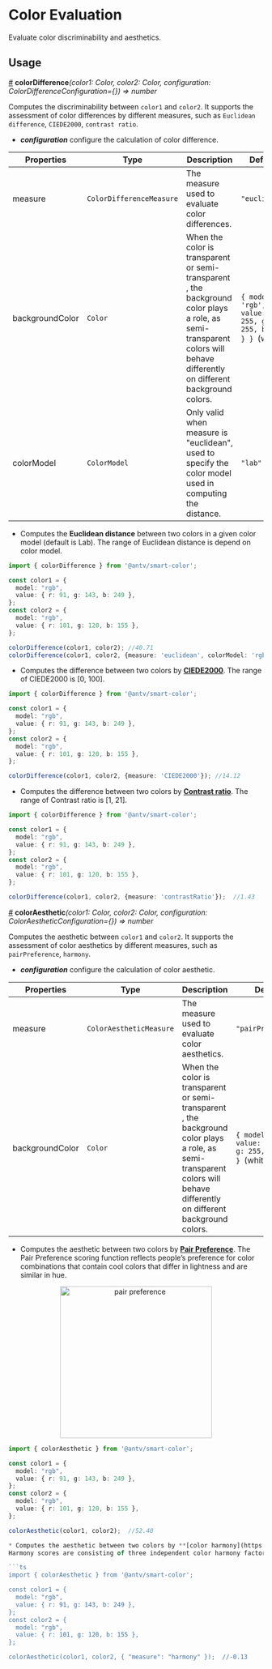 # Color Evaluation

Evaluate color discriminability and aesthetics.

## Usage

<a name="colorDifference" href="#colorDifference">#</a> **colorDifference**<i>(color1: Color, color2: Color, configuration: ColorDifferenceConfiguration={}) => number</i>

Computes the discriminability between `color1` and `color2`. It supports the assessment of color differences by different measures, such as `Euclidean difference`, `CIEDE2000`, `contrast ratio`.

* ***configuration*** configure the calculation of color difference.
  
| Properties | Type | Description | Default|  
| ----| ---- | ---- | -----|
| measure | `ColorDifferenceMeasure` | The measure used to evaluate color differences. | `"euclidean"` |
| backgroundColor | `Color` | When the color is transparent or semi-transparent , the background color plays a role, as semi-transparent colors will behave differently on different background colors. | `{ model: 'rgb', value: { r: 255, g: 255, b: 255 } } `(white) |
| colorModel |  `ColorModel` | Only valid when measure is "euclidean", used to specify the color model used in computing the distance. | `"lab"` |

* Computes the **Euclidean distance** between two colors in a given color model (default is Lab). 
The range of Euclidean distance is depend on color model.

```ts
import { colorDifference } from '@antv/smart-color';

const color1 = {
  model: "rgb",
  value: { r: 91, g: 143, b: 249 },
}; 
const color2 = {
  model: "rgb",
  value: { r: 101, g: 120, b: 155 },
};

colorDifference(color1, color2); //40.71
colorDifference(color1, color2, {measure: 'euclidean', colorModel: 'rgb'}); //97.29
```

* Computes the difference between two colors by **[CIEDE2000](https://en.wikipedia.org/wiki/Color_difference#CIEDE2000)**.
The range of CIEDE2000 is [0, 100].

```ts
import { colorDifference } from '@antv/smart-color';

const color1 = {
  model: "rgb",
  value: { r: 91, g: 143, b: 249 },
}; 
const color2 = {
  model: "rgb",
  value: { r: 101, g: 120, b: 155 },
};

colorDifference(color1, color2, {measure: 'CIEDE2000'}); //14.12
```

* Computes the difference between two colors by **[Contrast ratio](https://www.w3.org/TR/WCAG21/#dfn-contrast-ratio)**.
The range of Contrast ratio is [1, 21].

```ts
import { colorDifference } from '@antv/smart-color';

const color1 = {
  model: "rgb",
  value: { r: 91, g: 143, b: 249 },
}; 
const color2 = {
  model: "rgb",
  value: { r: 101, g: 120, b: 155 },
};

colorDifference(color1, color2, {measure: 'contrastRatio'});  //1.43
```

<a name="colorAesthetic" href="#colorAesthetic">#</a> **colorAesthetic**<i>(color1: Color, color2: Color, configuration: ColorAestheticConfiguration={}) => number</i>

Computes the aesthetic between `color1` and `color2`. It supports the assessment of color aesthetics by different measures, such as `pairPreference`, `harmony`.

* ***configuration*** configure the calculation of color aesthetic.
  
| Properties | Type | Description | Default|  
| ----| ---- | ---- | -----|
| measure | `ColorAestheticMeasure` | The measure used to evaluate color aesthetics. | `"pairPreference"` |
| backgroundColor | `Color` | When the color is transparent or semi-transparent , the background color plays a role, as semi-transparent colors will behave differently on different background colors. | `{ model: 'rgb', value: { r: 255, g: 255, b: 255 } } `(white) |

* Computes the aesthetic between two colors by **[Pair Preference](https://ieeexplore.ieee.org/abstract/document/7539386/)**.
The Pair Preference scoring function reflects people’s preference for color combinations that contain cool colors that differ in lightness and are similar in hue.

<div align="center">
  <img src="https://gw.alipayobjects.com/zos/antfincdn/ZaVSw6A8S2/meiguanxing.png" width="300" alt="pair preference">
</div>


```ts
import { colorAesthetic } from '@antv/smart-color';

const color1 = {
  model: "rgb",
  value: { r: 91, g: 143, b: 249 },
}; 
const color2 = {
  model: "rgb",
  value: { r: 101, g: 120, b: 155 },
};

colorAesthetic(color1, color2);  //52.40

* Computes the aesthetic between two colors by **[color harmony](https://ieeexplore.ieee.org/abstract/document/5457512)**.
Harmony scores are consisting of three independent color harmony factors: chromatic effect, lightness effect, and hue effect. 

```ts
import { colorAesthetic } from '@antv/smart-color';

const color1 = {
  model: "rgb",
  value: { r: 91, g: 143, b: 249 },
}; 
const color2 = {
  model: "rgb",
  value: { r: 101, g: 120, b: 155 },
};

colorAesthetic(color1, color2, { "measure": "harmony" });  //-0.13
